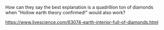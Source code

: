 How can they say the best explanation is a quadrillion ton of diamonds when "Hollow earth theory confirmed!" would also work?

https://www.livescience.com/63074-earth-interior-full-of-diamonds.html